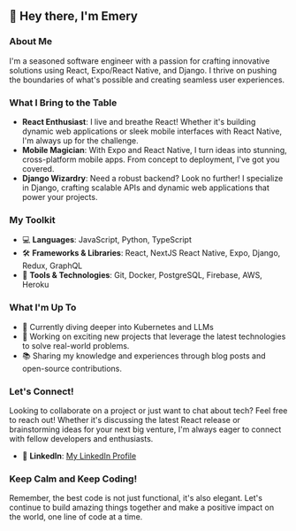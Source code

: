 ## 👋 Hey there, I'm Emery

### About Me
I'm a seasoned software engineer with a passion for crafting innovative solutions using React, Expo/React Native, and Django. I thrive on pushing the boundaries of what's possible and creating seamless user experiences.

### What I Bring to the Table
- **React Enthusiast**: I live and breathe React! Whether it's building dynamic web applications or sleek mobile interfaces with React Native, I'm always up for the challenge.
- **Mobile Magician**: With Expo and React Native, I turn ideas into stunning, cross-platform mobile apps. From concept to deployment, I've got you covered.
- **Django Wizardry**: Need a robust backend? Look no further! I specialize in Django, crafting scalable APIs and dynamic web applications that power your projects.

### My Toolkit
- 💻 **Languages**: JavaScript, Python, TypeScript
- 🛠️ **Frameworks & Libraries**: React, NextJS React Native, Expo, Django, Redux, GraphQL
- 🧰 **Tools & Technologies**: Git, Docker, PostgreSQL, Firebase, AWS, Heroku

### What I'm Up To
- 🌱 Currently diving deeper into Kubernetes and LLMs
- 🚀 Working on exciting new projects that leverage the latest technologies to solve real-world problems.
- 📚 Sharing my knowledge and experiences through blog posts and open-source contributions.

### Let's Connect!
Looking to collaborate on a project or just want to chat about tech? Feel free to reach out! Whether it's discussing the latest React release or brainstorming ideas for your next big venture, I'm always eager to connect with fellow developers and enthusiasts.

- 💼 **LinkedIn**: [My LinkedIn Profile](https://www.linkedin.com/in/chiemerie-okorie/)  

### Keep Calm and Keep Coding!
Remember, the best code is not just functional, it's also elegant. Let's continue to build amazing things together and make a positive impact on the world, one line of code at a time.
